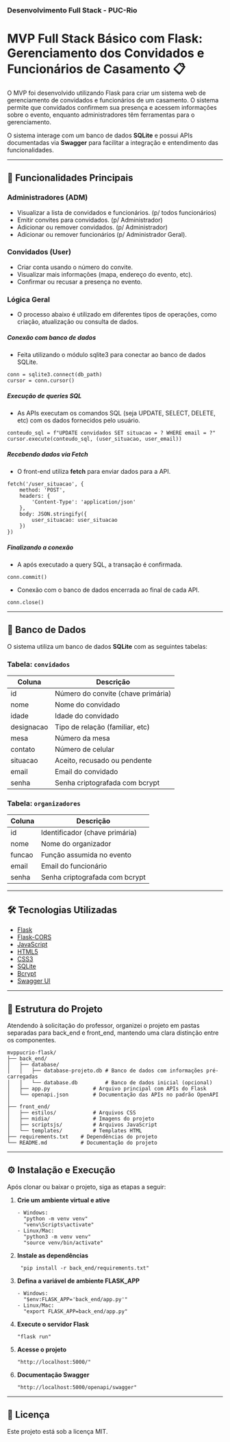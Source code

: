 ### Desenvolvimento Full Stack - PUC-Rio

# MVP Full Stack Básico com Flask: Gerenciamento dos Convidados e Funcionários de Casamento 📋

O MVP foi desenvolvido utilizando Flask para criar um sistema web de gerenciamento de convidados e funcionários de um casamento. O sistema permite que convidados confirmem sua presença e acessem informações sobre o evento, enquanto administradores têm ferramentas para o gerenciamento.

O sistema interage com um banco de dados **SQLite** e possui APIs documentadas via **Swagger** para facilitar a integração e entendimento das funcionalidades.

---

## 🚀 Funcionalidades Principais

### Administradores (ADM)
- Visualizar a lista de convidados e funcionários. (p/ todos funcionários)
- Emitir convites para convidados. (p/ Administrador)
- Adicionar ou remover convidados. (p/ Administrador)
- Adicionar ou remover funcionários (p/ Administrador Geral).

### Convidados (User)
- Criar conta usando o número do convite.
- Visualizar mais informações (mapa, endereço do evento, etc).
- Confirmar ou recusar a presença no evento.


### Lógica Geral
- O processo abaixo é utilizado em diferentes tipos de operações, como criação, atualização ou consulta de dados.

##### Conexão com banco de dados
- Feita utilizando o módulo sqlite3 para conectar ao banco de dados SQLite.
```
conn = sqlite3.connect(db_path)
cursor = conn.cursor()
```

##### Execução de queries SQL
- As APIs executam os comandos SQL (seja UPDATE, SELECT, DELETE, etc) com os dados fornecidos pelo usuário.
```
conteudo_sql = f"UPDATE convidados SET situacao = ? WHERE email = ?"
cursor.execute(conteudo_sql, (user_situacao, user_email))
```

##### Recebendo dados via Fetch
- O front-end utiliza **fetch** para enviar dados para a API.
```
fetch('/user_situacao', {
    method: 'POST',
    headers: {
        'Content-Type': 'application/json'
    },
    body: JSON.stringify({
        user_situacao: user_situacao
    })
})
```

##### Finalizando a conexão
- A após executado a query SQL, a transação é confirmada.
```
conn.commit()
```
- Conexão com o banco de dados encerrada ao final de cada API.
```
conn.close()
```

---

## 💾 Banco de Dados

O sistema utiliza um banco de dados **SQLite** com as seguintes tabelas:

### Tabela: `convidados`
| Coluna      | Descrição                         |
|-------------|-----------------------------------|
| id          | Número do convite (chave primária)|
| nome        | Nome do convidado                 |
| idade       | Idade do convidado                |
| designacao  | Tipo de relação (familiar, etc)   |
| mesa        | Número da mesa                    |
| contato     | Número de celular                 |
| situacao    | Aceito, recusado ou pendente      |
| email       | Email do convidado                |
| senha       | Senha criptografada com bcrypt    |

### Tabela: `organizadores`
| Coluna      | Descrição                         |
|-------------|-----------------------------------|
| id          | Identificador (chave primária)    |
| nome        | Nome do organizador               |
| funcao      | Função assumida no evento         |
| email       | Email do funcionário              |
| senha       | Senha criptografada com bcrypt    |

---

## 🛠️ Tecnologias Utilizadas

- [Flask](https://flask.palletsprojects.com/)
- [Flask-CORS](https://flask-cors.readthedocs.io/)
- [JavaScript](https://developer.mozilla.org/en-US/docs/Web/JavaScript)
- [HTML5](https://developer.mozilla.org/en-US/docs/Web/Guide/HTML/HTML5)
- [CSS3](https://developer.mozilla.org/en-US/docs/Web/CSS)
- [SQLite](https://www.sqlite.org/index.html)
- [Bcrypt](https://pypi.org/project/bcrypt/)
- [Swagger UI](https://swagger.io/tools/swagger-ui/)

---

## 📂 Estrutura do Projeto

Atendendo à solicitação do professor, organizei o projeto em pastas separadas para back_end e front_end, mantendo uma clara distinção entre os componentes.

```
mvppucrio-flask/
├── back_end/
│   ├── database/
│   │   ├── database-projeto.db # Banco de dados com informações pré-carregadas
│   │   └── database.db         # Banco de dados inicial (opcional)
│   ├── app.py              # Arquivo principal com APIs do Flask
│   └── openapi.json        # Documentação das APIs no padrão OpenAPI
│
├── front_end/
│   ├── estilos/            # Arquivos CSS
│   ├── midia/              # Imagens do projeto
│   ├── scriptsjs/          # Arquivos JavaScript
│   └── templates/          # Templates HTML
├── requirements.txt    # Dependências do projeto
└── README.md           # Documentação do projeto
```

---

## ⚙️ Instalação e Execução

Após clonar ou baixar o projeto, siga as etapas a seguir:

1. **Crie um ambiente virtual e ative**
   ```
   - Windows:
     "python -m venv venv"
     "venv\Scripts\activate"
   - Linux/Mac:
     "python3 -m venv venv"
     "source venv/bin/activate"
   ``` 

2. **Instale as dependências**
   ```
    "pip install -r back_end/requirements.txt"
   ```

3. **Defina a variável de ambiente FLASK_APP**
   ```
   - Windows:
     "$env:FLASK_APP='back_end/app.py'"
   - Linux/Mac:
     "export FLASK_APP=back_end/app.py"
   ```

4. **Execute o servidor Flask**
   ```
   "flask run"
   ```

5. **Acesse o projeto**
   ```
   "http://localhost:5000/"
   ```

6. **Documentação Swagger**
   ```
   "http://localhost:5000/openapi/swagger"
   ```

---

## 📄 Licença

Este projeto está sob a licença MIT.
